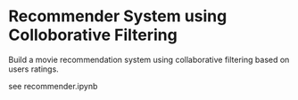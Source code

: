 # Recommender System using Colloborative Filtering
Build a movie recommendation system using collaborative filtering based on users ratings.

see recommender.ipynb

